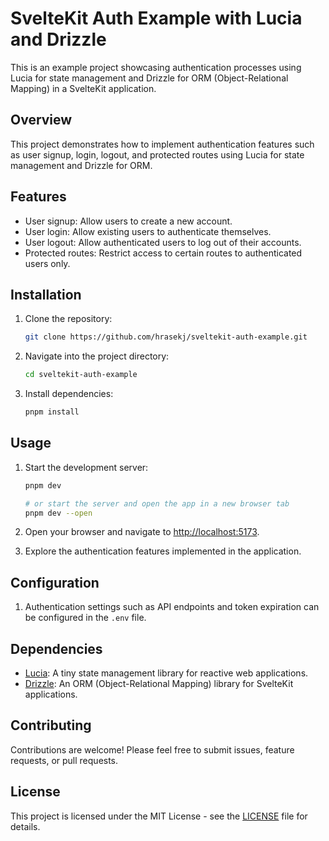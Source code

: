 # SvelteKit Auth Example with Lucia and Drizzle

This is an example project showcasing authentication processes using Lucia for state management and Drizzle for ORM (Object-Relational Mapping) in a SvelteKit application.

## Overview

This project demonstrates how to implement authentication features such as user signup, login, logout, and protected routes using Lucia for state management and Drizzle for ORM.

## Features

- User signup: Allow users to create a new account.
- User login: Allow existing users to authenticate themselves.
- User logout: Allow authenticated users to log out of their accounts.
- Protected routes: Restrict access to certain routes to authenticated users only.

## Installation

1. Clone the repository:

   ```bash
   git clone https://github.com/hrasekj/sveltekit-auth-example.git
   ```

2. Navigate into the project directory:

   ```bash
   cd sveltekit-auth-example
   ```

3. Install dependencies:

   ```bash
   pnpm install
   ```

## Usage

1. Start the development server:

   ```bash
   pnpm dev

   # or start the server and open the app in a new browser tab
   pnpm dev --open
   ```

2. Open your browser and navigate to [http://localhost:5173](http://localhost:5173).

3. Explore the authentication features implemented in the application.

## Configuration

1. Authentication settings such as API endpoints and token expiration can be configured in the `.env` file.

## Dependencies

- [Lucia](https://github.com/aidenybai/lucia): A tiny state management library for reactive web applications.
- [Drizzle](https://github.com/your-username/drizzle): An ORM (Object-Relational Mapping) library for SvelteKit applications.

## Contributing

Contributions are welcome! Please feel free to submit issues, feature requests, or pull requests.

## License

This project is licensed under the MIT License - see the [LICENSE](LICENSE) file for details.
